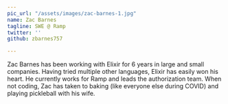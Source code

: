 ```yaml
---
pic_url: "/assets/images/zac-barnes-1.jpg"
name: Zac Barnes
tagline: SWE @ Ramp
twitter: ''
github: zbarnes757

---
```

Zac Barnes has been working with Elixir for 6 years in large and small companies. Having tried multiple other languages, Elixir has easily won his heart. He currently works for Ramp and leads the authorization team. When not coding, Zac has taken to baking (like everyone else during COVID) and playing pickleball with his wife.